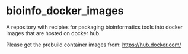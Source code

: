 # bioinfo_docker_images
A repository with recipies for packaging bioinformatics tools into docker images that are hosted on docker hub.

Please get the prebuild container images from:
https://hub.docker.com/


